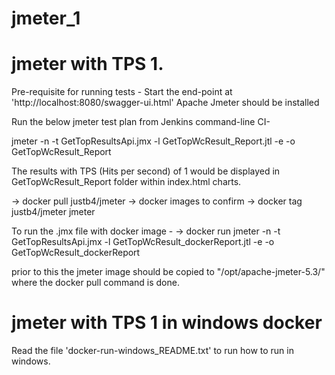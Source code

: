 # jmeter_1

# jmeter with TPS 1.

Pre-requisite for running tests - Start the end-point at 'http://localhost:8080/swagger-ui.html'
Apache Jmeter should be installed

Run the below jmeter test plan from Jenkins command-line CI-

jmeter -n -t GetTopResultsApi.jmx -l GetTopWcResult_Report.jtl -e -o GetTopWcResult_Report

The results with TPS (Hits per second) of 1 would be displayed in GetTopWcResult_Report folder within index.html charts.

-> docker pull justb4/jmeter
-> docker images to confirm
-> docker tag justb4/jmeter jmeter

To run the .jmx file with docker image -
-> docker run jmeter -n -t GetTopResultsApi.jmx -l GetTopWcResult_dockerReport.jtl -e -o GetTopWcResult_dockerReport

prior to this the jmeter image should be copied to "/opt/apache-jmeter-5.3/" where the docker pull command is done.

# jmeter with TPS 1 in windows docker

Read the file 'docker-run-windows_README.txt' to run how to run in windows.